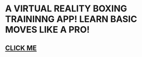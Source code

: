 # A VIRTUAL REALITY BOXING TRAININNG APP! LEARN BASIC MOVES LIKE A PRO! 
## [CLICK ME](Http://bit.ly/UpperCutVR)
